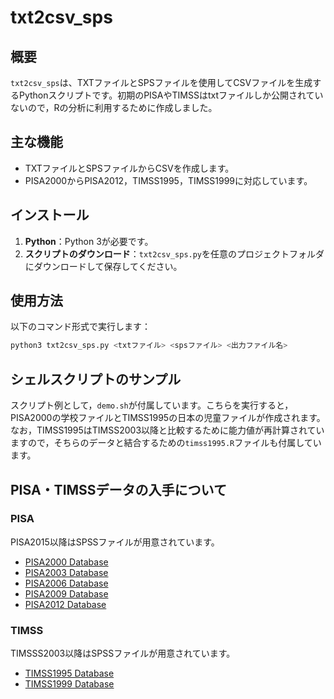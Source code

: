 # txt2csv_sps

## 概要
`txt2csv_sps`は、TXTファイルとSPSファイルを使用してCSVファイルを生成するPythonスクリプトです。初期のPISAやTIMSSはtxtファイルしか公開されていないので，Rの分析に利用するために作成しました。

## 主な機能
- TXTファイルとSPSファイルからCSVを作成します。
- PISA2000からPISA2012，TIMSS1995，TIMSS1999に対応しています。

## インストール
1. **Python**：Python 3が必要です。
2. **スクリプトのダウンロード**：`txt2csv_sps.py`を任意のプロジェクトフォルダにダウンロードして保存してください。

## 使用方法
以下のコマンド形式で実行します：

```bash
python3 txt2csv_sps.py <txtファイル> <spsファイル> <出力ファイル名>
```


## シェルスクリプトのサンプル
スクリプト例として，`demo.sh`が付属しています。こちらを実行すると，PISA2000の学校ファイルとTIMSS1995の日本の児童ファイルが作成されます。なお，TIMSS1995はTIMSS2003以降と比較するために能力値が再計算されていますので，そちらのデータと結合するための`timss1995.R`ファイルも付属しています。


## PISA・TIMSSデータの入手について

### PISA
PISA2015以降はSPSSファイルが用意されています。
- [PISA2000 Database](https://www.oecd.org/en/data/datasets/pisa-2000-database.html)
- [PISA2003 Database](https://www.oecd.org/en/data/datasets/pisa-2003-database.html)
- [PISA2006 Database](https://www.oecd.org/en/data/datasets/pisa-2006-database.html)
- [PISA2009 Database](https://www.oecd.org/en/data/datasets/pisa-2009-database.html)
- [PISA2012 Database](https://www.oecd.org/en/data/datasets/pisa-2012-database.html)

### TIMSS
TIMSSS2003以降はSPSSファイルが用意されています。
- [TIMSS1995 Database](https://timss.bc.edu/timss1995i/Database.html)
- [TIMSS1999 Database](https://timssandpirls.bc.edu/timss1999i/database.html)
